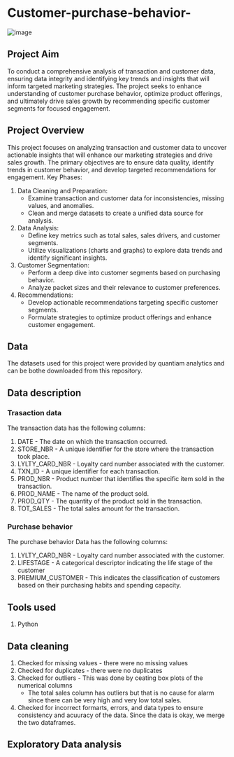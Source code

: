 # Customer-purchase-behavior-
![image](https://github.com/user-attachments/assets/d5b203d7-4a7c-434d-ab95-57762f8a51f6)

## Project Aim
To conduct a comprehensive analysis of transaction and customer data, ensuring data integrity and identifying key trends and insights that will inform targeted marketing strategies. The project seeks to enhance understanding of customer purchase behavior, optimize product offerings, and ultimately drive sales growth by recommending specific customer segments for focused engagement.

## Project Overview
This project focuses on analyzing transaction and customer data to uncover actionable insights that will enhance our marketing strategies and drive sales growth. The primary objectives are to ensure data quality, identify trends in customer behavior, and develop targeted recommendations for engagement.
Key Phases:
1. Data Cleaning and Preparation:
   - Examine transaction and customer data for inconsistencies, missing values, and anomalies.
   - Clean and merge datasets to create a unified data source for analysis.
2. Data Analysis:
   - Define key metrics such as total sales, sales drivers, and customer segments.
   - Utilize visualizations (charts and graphs) to explore data trends and identify significant insights.
3. Customer Segmentation:
   - Perform a deep dive into customer segments based on purchasing behavior.
   - Analyze packet sizes and their relevance to customer preferences.
4. Recommendations:
   - Develop actionable recommendations targeting specific customer segments.
   - Formulate strategies to optimize product offerings and enhance customer engagement.
## Data
The datasets used for this project were provided by quantiam analytics and can be bothe downloaded from this repository. 
## Data description
### Trasaction data
The transaction data has the following columns:
1. DATE - The date on which the transaction occurred.
2. STORE_NBR - A unique identifier for the store where the transaction took place.
3. LYLTY_CARD_NBR - Loyalty card number associated with the customer.
4. TXN_ID - A unique identifier for each transaction.
5. PROD_NBR - Product number that identifies the specific item sold in the transaction. 
6. PROD_NAME - The name of the product sold.
7. PROD_QTY - The quantity of the product sold in the transaction. 
8. TOT_SALES - The total sales amount for the transaction.
### Purchase behavior 
The purchase behavior Data has the following columns: 
1. LYLTY_CARD_NBR - Loyalty card number associated with the customer.
2. LIFESTAGE - A categorical descriptor indicating the life stage of the customer
3. PREMIUM_CUSTOMER - This indicates the classification of customers based on their purchasing habits and spending capacity. 
## Tools used
1. Python

## Data cleaning
1. Checked for missing values - there were no missing values
2. Checked for duplicates - there were no duplicates
3. Checked for outliers - This was done by ceating box plots of the numerical columns
   - The total sales column has outliers but that is no cause for alarm since there can be very high and very low total sales. 
4. Checked for incorrect formarts, errors, and data types to ensure consistency and acuuracy of the data.
   Since the data is okay, we merge the two dataframes. 
## Exploratory Data analysis
